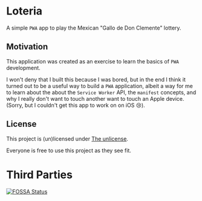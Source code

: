 # Loteria
A simple `PWA` app to play the Mexican "Gallo de Don Clemente" lottery.

## Motivation
This application was created as an exercise to learn the basics of `PWA`
development.

I won't deny that I built this because I was bored, but in the end I think it
turned out to be a useful way to build a `PWA` application, albeit a way for me
to learn about the about the `Service Worker` API, the `manifest` concepts, and
why I really don't want to touch another want to touch an Apple device. (Sorry,
but I couldn't get this app to work on on iOS :cry:).

## License
This project is (un)licensed under [The unlicense](LICENSE.txt).

Everyone is free to use this project as they see fit.

# Third Parties
[![FOSSA Status](https://app.fossa.com/api/projects/git%2Bgithub.com%2FPerritu%2Fapp-loteria.svg?type=large&issueType=license)](https://app.fossa.com/projects/git%2Bgithub.com%2FPerritu%2Fapp-loteria?ref=badge_large&issueType=license)
